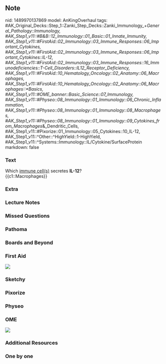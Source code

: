 ## Note
nid: 1489970137869
model: AnKingOverhaul
tags: #AK_Original_Decks::Step_1::Zanki_Step_Decks::Zanki_Immunology_+_General_Pathology::Immunology, #AK_Step1_v11::#B&B::12_Immunology::01_Basic::01_Innate_Immunity, #AK_Step1_v11::#FirstAid::02_Immunology::03_Immune_Responses::06_Important_Cytokines, #AK_Step1_v11::#FirstAid::02_Immunology::03_Immune_Responses::06_Important_Cytokines::IL-12, #AK_Step1_v11::#FirstAid::02_Immunology::03_Immune_Responses::16_Immunodeficiencies::T-Cell_Disorders::IL12_Receptor_Deficiency, #AK_Step1_v11::#FirstAid::10_Hematology_Oncology::02_Anatomy::06_Macrophages, #AK_Step1_v11::#FirstAid::10_Hematology_Oncology::02_Anatomy::06_Macrophages::*Basics, #AK_Step1_v11::#OME_banner::Basic_Science::07_Immunology, #AK_Step1_v11::#Physeo::08_Immunology::01_Immunology::06_Chronic_Inflammation, #AK_Step1_v11::#Physeo::08_Immunology::01_Immunology::08_Macrophages, #AK_Step1_v11::#Physeo::08_Immunology::01_Immunology::09_Cytokines_from_Macrophages_&_Dendritic_Cells, #AK_Step1_v11::#Pixorize::01_Immunology::05_Cytokines::10_IL-12, #AK_Step1_v11::^Other::^HighYield::1-HighYield, #AK_Step1_v11::^Systems::Immunology::IL/Cytokine/SurfaceProtein
markdown: false

### Text
<div>
  Which <u>immune cell(s)</u> secretes <b>IL-12</b>?
</div>
<div>
  {{c1::Macrophages}}
</div>

### Extra


### Lecture Notes


### Missed Questions


### Pathoma


### Boards and Beyond


### First Aid
<img src="tmpjDTP18.png">

### Sketchy


### Pixorize


### Physeo


### OME
<div class="ome-widget">
  <a href=
  "https://onlinemeded.org/spa/immunology?ref=anki"><img src=
  "_OME_AnkiFlashcards_Topic_3.png"></a>
</div>

### Additional Resources


### One by one

